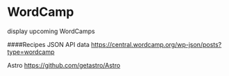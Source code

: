 # WordCamp
display upcoming WordCamps

####Recipes 
JSON API data
https://central.wordcamp.org/wp-json/posts?type=wordcamp

Astro https://github.com/getastro/Astro
